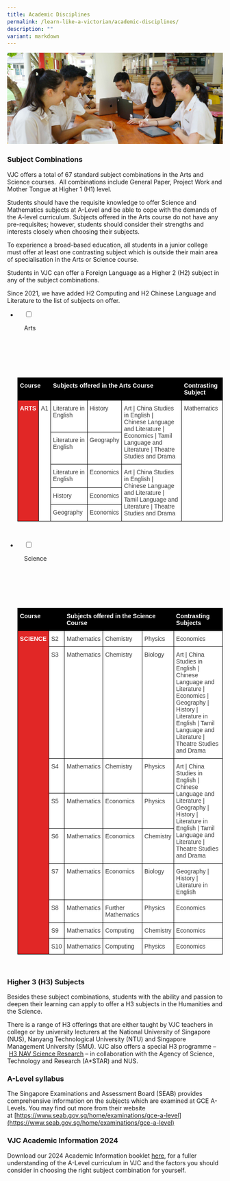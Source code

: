 ```yaml
---
title: Academic Disciplines
permalink: /learn-like-a-victorian/academic-disciplines/
description: ""
variant: markdown
---
```

![](/images/Sub%20Page%20Banners%202023/Academic%20Disciplines.jpg)

### Subject Combinations

VJC offers a total of 67 standard subject combinations in the Arts and Science courses.&nbsp; All combinations include General Paper, Project Work and Mother Tongue at Higher 1 (H1) level.

Students should have the requisite knowledge to offer Science and Mathematics subjects at A-Level and be able to cope with the demands of the A-level curriculum. Subjects offered in the Arts course do not have any pre-requisites; however, students should consider their strengths and interests closely when choosing their subjects.

To experience a broad-based education, all students in a junior college must offer at least one contrasting subject which is outside their main area of specialisation in the Arts or Science course.

Students in VJC can offer a Foreign Language as a Higher 2 (H2) subject in any of the subject combinations.

Since 2021, we have added H2 Computing and H2 Chinese Language and Literature to the list of subjects on offer.

<ul class="jekyllcodex_accordion">
<li>

&nbsp;&nbsp;&nbsp;&nbsp;<input type="checkbox" id="accordion1">

&nbsp;&nbsp;&nbsp;&nbsp;<label for="accordion1">Arts</label>

&nbsp;&nbsp;&nbsp;&nbsp;<div>

&nbsp;&nbsp;&nbsp;&nbsp;&nbsp;&nbsp;<p>

&nbsp;&nbsp;&nbsp;&nbsp;&nbsp;&nbsp;<style type="text/css">
.tg  {border-collapse:collapse;border-spacing:0;}
.tg td{border-color:black;border-style:solid;border-width:1px;font-family:Arial, sans-serif;font-size:14px;
  overflow:hidden;padding:10px 5px;word-break:normal;}
.tg th{border-color:black;border-style:solid;border-width:1px;font-family:Arial, sans-serif;font-size:14px;
  font-weight:normal;overflow:hidden;padding:10px 5px;word-break:normal;}
.tg .tg-dox4{background-color:#FFF;color:#3A3A3A;text-align:left;vertical-align:top}
.tg .tg-mr6d{background-color:#000000;color:#FFF;font-weight:bold;text-align:left;vertical-align:top}
.tg .tg-fvls{background-color:#E12726;color:#FFF;font-weight:bold;text-align:left;vertical-align:top}
</style>
<table class="tg">
<thead>
  <tr>
    <th class="tg-mr6d" colspan="2"><span style="font-weight:700">Course</span></th>
    <th class="tg-mr6d" colspan="3"><span style="font-weight:700">Subjects offered in the Arts Course</span></th>
    <th class="tg-mr6d"><span style="font-weight:700">Contrasting Subject</span></th>
  </tr>
</thead>
<tbody>
  <tr>
    <td class="tg-fvls" rowspan="5"><span style="font-weight:700">ARTS</span></td>
    <td class="tg-dox4" rowspan="5"><span style="font-weight:400;font-style:inherit">A1</span></td>
    <td class="tg-dox4"><span style="font-weight:400;font-style:inherit">Literature in English</span></td>
    <td class="tg-dox4"><span style="font-weight:400;font-style:inherit">History</span></td>
    <td class="tg-dox4" rowspan="2"><span style="font-weight:400;font-style:inherit">Art | China Studies in English |</span><br><span style="font-weight:400;font-style:inherit">Chinese Language and Literature | Economics | Tamil Language and Literature | Theatre Studies and Drama</span></td>
    <td class="tg-dox4" rowspan="5"><span style="font-weight:400;font-style:inherit">Mathematics</span></td>
  </tr>
  <tr>
    <td class="tg-dox4"><span style="font-weight:400;font-style:inherit">Literature in English</span></td>
    <td class="tg-dox4"><span style="font-weight:400;font-style:inherit">Geography</span></td>
  </tr>
  <tr>
    <td class="tg-dox4"><span style="font-weight:400;font-style:inherit">Literature in English</span></td>
    <td class="tg-dox4"><span style="font-weight:400;font-style:inherit">Economics</span></td>
    <td class="tg-dox4" rowspan="3"><span style="font-weight:400;font-style:inherit">Art | China Studies in English |</span><br><span style="font-weight:400;font-style:inherit">Chinese Language and Literature | Tamil Language and Literature | Theatre Studies and Drama</span></td>
  </tr>
  <tr>
    <td class="tg-dox4"><span style="font-weight:400;font-style:inherit">History</span></td>
    <td class="tg-dox4"><span style="font-weight:400;font-style:inherit">Economics</span></td>
  </tr>
  <tr>
    <td class="tg-dox4"><span style="font-weight:400;font-style:inherit">Geography</span></td>
    <td class="tg-dox4"><span style="font-weight:400;font-style:inherit">Economics</span></td>
  </tr>
</tbody>
</table>

</p>

&nbsp;&nbsp;</div>

</li>


<li>

&nbsp;&nbsp;&nbsp;&nbsp;<input type="checkbox" id="accordion2">

&nbsp;&nbsp;&nbsp;&nbsp;<label for="accordion2">Science</label>

&nbsp;&nbsp;&nbsp;&nbsp;<div>

&nbsp;&nbsp;&nbsp;&nbsp;&nbsp;&nbsp;<p>

&nbsp;&nbsp;&nbsp;&nbsp;&nbsp;&nbsp;<style type="text/css">
.tg  {border-collapse:collapse;border-spacing:0;}
.tg td{border-color:black;border-style:solid;border-width:1px;font-family:Arial, sans-serif;font-size:14px;
  overflow:hidden;padding:10px 5px;word-break:normal;}
.tg th{border-color:black;border-style:solid;border-width:1px;font-family:Arial, sans-serif;font-size:14px;
  font-weight:normal;overflow:hidden;padding:10px 5px;word-break:normal;}
.tg .tg-dox4{background-color:#FFF;color:#3A3A3A;text-align:left;vertical-align:top}
.tg .tg-mr6d{background-color:#000000;color:#FFF;font-weight:bold;text-align:left;vertical-align:top}
.tg .tg-fvls{background-color:#E12726;color:#FFF;font-weight:bold;text-align:left;vertical-align:top}
</style>
<table class="tg">
<thead>
  <tr>
    <th class="tg-mr6d" colspan="2"><span style="font-weight:700">Course</span></th>
    <th class="tg-mr6d" colspan="3"><span style="font-weight:700">Subjects offered in the Science Course</span></th>
    <th class="tg-mr6d"><span style="font-weight:700">Contrasting Subjects</span></th>
  </tr>
</thead>
<tbody>
  <tr>
    <td class="tg-fvls" rowspan="9"><span style="font-weight:700">SCIENCE</span></td>
    <td class="tg-dox4"><span style="font-weight:400;font-style:inherit">S2</span></td>
    <td class="tg-dox4"><span style="font-weight:400;font-style:inherit">Mathematics</span></td>
    <td class="tg-dox4"><span style="font-weight:400;font-style:inherit">Chemistry</span></td>
    <td class="tg-dox4"><span style="font-weight:400;font-style:inherit">Physics</span></td>
    <td class="tg-dox4"><span style="font-weight:400;font-style:inherit">Economics</span></td>
  </tr>
  <tr>
    <td class="tg-dox4"><span style="font-weight:400;font-style:inherit">S3</span></td>
    <td class="tg-dox4"><span style="font-weight:400;font-style:inherit">Mathematics</span></td>
    <td class="tg-dox4"><span style="font-weight:400;font-style:inherit">Chemistry</span></td>
    <td class="tg-dox4"><span style="font-weight:400;font-style:inherit">Biology</span></td>
    <td class="tg-dox4"><span style="font-weight:400;font-style:inherit">Art | China Studies in English | Chinese Language and Literature | Economics | Geography | History | Literature in English | Tamil Language and Literature | Theatre Studies and Drama</span></td>
  </tr>
  <tr>
    <td class="tg-dox4"><span style="font-weight:400;font-style:inherit">S4</span></td>
    <td class="tg-dox4"><span style="font-weight:400;font-style:inherit">Mathematics</span></td>
    <td class="tg-dox4"><span style="font-weight:400;font-style:inherit">Chemistry</span></td>
    <td class="tg-dox4"><span style="font-weight:400;font-style:inherit">Physics</span></td>
    <td class="tg-dox4" rowspan="3"><span style="font-weight:400;font-style:inherit">Art | China Studies in English | Chinese Language and Literature | Geography | History | Literature in English | Tamil Language and Literature | Theatre Studies and Drama</span></td>
  </tr>
  <tr>
    <td class="tg-dox4"><span style="font-weight:400;font-style:inherit">S5</span></td>
    <td class="tg-dox4"><span style="font-weight:400;font-style:inherit">Mathematics</span></td>
    <td class="tg-dox4"><span style="font-weight:400;font-style:inherit">Economics</span></td>
    <td class="tg-dox4"><span style="font-weight:400;font-style:inherit">Physics</span></td>
  </tr>
  <tr>
    <td class="tg-dox4"><span style="font-weight:400;font-style:inherit">S6</span></td>
    <td class="tg-dox4"><span style="font-weight:400;font-style:inherit">Mathematics</span></td>
    <td class="tg-dox4"><span style="font-weight:400;font-style:inherit">Economics</span></td>
    <td class="tg-dox4"><span style="font-weight:400;font-style:inherit">Chemistry</span></td>
  </tr>
  <tr>
    <td class="tg-dox4"><span style="font-weight:400;font-style:inherit">S7</span></td>
    <td class="tg-dox4"><span style="font-weight:400;font-style:inherit">Mathematics</span></td>
    <td class="tg-dox4"><span style="font-weight:400;font-style:inherit">Economics</span></td>
    <td class="tg-dox4"><span style="font-weight:400;font-style:inherit">Biology</span></td>
    <td class="tg-dox4"><span style="font-weight:400;font-style:inherit">Geography  | History | Literature in English</span></td>
  </tr>
  <tr>
    <td class="tg-dox4"><span style="font-weight:400;font-style:inherit">S8</span></td>
    <td class="tg-dox4"><span style="font-weight:400;font-style:inherit">Mathematics</span></td>
    <td class="tg-dox4"><span style="font-weight:400;font-style:inherit">Further Mathematics</span></td>
    <td class="tg-dox4"><span style="font-weight:400;font-style:inherit">Physics</span></td>
    <td class="tg-dox4"><span style="font-weight:400;font-style:inherit">Economics</span></td>
  </tr>
  <tr>
    <td class="tg-dox4"><span style="font-weight:400;font-style:inherit">S9</span></td>
    <td class="tg-dox4"><span style="font-weight:400;font-style:inherit">Mathematics</span></td>
    <td class="tg-dox4"><span style="font-weight:400;font-style:inherit">Computing</span></td>
    <td class="tg-dox4"><span style="font-weight:400;font-style:inherit">Chemistry</span></td>
    <td class="tg-dox4"><span style="font-weight:400;font-style:inherit">Economics</span></td>
  </tr>
  <tr>
    <td class="tg-dox4"><span style="font-weight:400;font-style:inherit">S10</span></td>
    <td class="tg-dox4"><span style="font-weight:400;font-style:inherit">Mathematics</span></td>
    <td class="tg-dox4"><span style="font-weight:400;font-style:inherit">Computing</span></td>
    <td class="tg-dox4"><span style="font-weight:400;font-style:inherit">Physics</span></td>
    <td class="tg-dox4"><span style="font-weight:400;font-style:inherit">Economics</span></td>
  </tr>
</tbody>
</table>

</p>

&nbsp;&nbsp;</div>

</li>
</ul>


### Higher 3 (H3) Subjects

Besides these subject combinations, students with the ability and passion to deepen their learning can apply to offer a H3 subjects in the Humanities and the Science.&nbsp;

There is a range of H3 offerings that are either taught by VJC teachers in college or by university lecturers at the National University of Singapore (NUS), Nanyang Technological University (NTU) and Singapore Management University (SMU). VJC also offers a special H3 programme –&nbsp;[H3 NAV Science Research](https://victoriajc.moe.edu.sg/learn-like-a-victorian/talent-development-programme/vsmart/)&nbsp;– in collaboration with the Agency of Science, Technology and Research (A\*STAR) and NUS.

### A-Level syllabus

The Singapore Examinations and Assessment Board (SEAB) provides comprehensive information on the subjects which are examined at GCE A-Levels. You may find out more from their website at&nbsp;[https://www.seab.gov.sg/home/examinations/gce-a-level](https://www.seab.gov.sg/home/examinations/gce-a-level)

### VJC Academic Information 2024

Download our 2024 Academic Information booklet&nbsp;[here](https://for.edu.sg/vjcacadbooklet), for a fuller understanding of the A-Level curriculum in VJC and the factors you should consider in choosing the right subject combination for yourself.